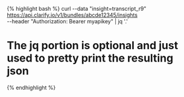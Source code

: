{% highlight bash %}
curl --data "insight=transcript_r9" https://api.clarify.io/v1/bundles/abcde12345/insights \
     --header "Authorization: Bearer myapikey" | jq '.'
# The jq portion is optional and just used to pretty print the resulting json
{% endhighlight %}